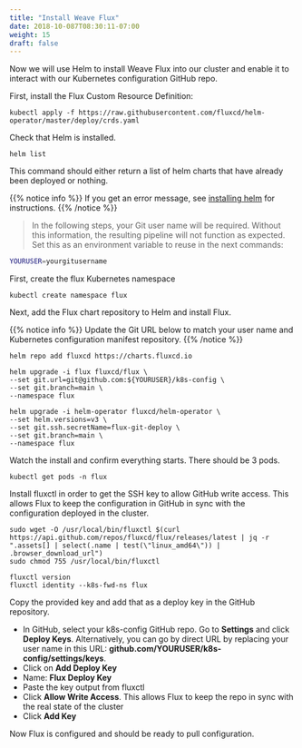 ```yaml
---
title: "Install Weave Flux"
date: 2018-10-087T08:30:11-07:00
weight: 15
draft: false
---
```


Now we will use Helm to install Weave Flux into our cluster and enable it to interact with our Kubernetes configuration GitHub repo.  

First, install the Flux Custom Resource Definition:

```
kubectl apply -f https://raw.githubusercontent.com/fluxcd/helm-operator/master/deploy/crds.yaml
```

Check that Helm is installed. 

```
helm list
```

This command should either return a list of helm charts that have already been deployed or nothing.

{{% notice info %}}
If you get an error message, see [installing helm](/beginner/060_helm/helm_intro/install/index.html) for instructions.
{{% /notice %}}

> In the following steps, your Git user name will be required. Without this information, the resulting pipeline will not function as expected. Set this as an environment variable to reuse in the next commands:

```bash
YOURUSER=yourgitusername
```

First, create the flux Kubernetes namespace

```
kubectl create namespace flux
```


Next, add the Flux chart repository to Helm and install Flux.  

{{% notice info %}}
Update the Git URL below to match your user name and Kubernetes configuration manifest repository.
{{% /notice %}}


```
helm repo add fluxcd https://charts.fluxcd.io

helm upgrade -i flux fluxcd/flux \
--set git.url=git@github.com:${YOURUSER}/k8s-config \
--set git.branch=main \
--namespace flux

helm upgrade -i helm-operator fluxcd/helm-operator \
--set helm.versions=v3 \
--set git.ssh.secretName=flux-git-deploy \
--set git.branch=main \
--namespace flux
```

Watch the install and confirm everything starts.  There should be 3 pods.  
```
kubectl get pods -n flux
```

Install fluxctl in order to get the SSH key to allow GitHub write access.  This allows Flux to keep the configuration in GitHub in sync with the configuration deployed in the cluster.  

```
sudo wget -O /usr/local/bin/fluxctl $(curl https://api.github.com/repos/fluxcd/flux/releases/latest | jq -r ".assets[] | select(.name | test(\"linux_amd64\")) | .browser_download_url")
sudo chmod 755 /usr/local/bin/fluxctl

fluxctl version
fluxctl identity --k8s-fwd-ns flux
```

Copy the provided key and add that as a deploy key in the GitHub repository.  

* In GitHub, select your k8s-config GitHub repo.  Go to **Settings** and click **Deploy Keys**.  Alternatively, you can go by direct URL by replacing your user name in this URL: **github.com/YOURUSER/k8s-config/settings/keys**.  
* Click on **Add Deploy Key**
 * Name: **Flux Deploy Key**
 * Paste the key output from fluxctl
 * Click **Allow Write Access**.  This allows Flux to keep the repo in sync with the real state of the cluster
 * Click **Add Key**

Now Flux is configured and should be ready to pull configuration.  
